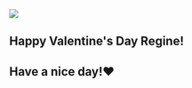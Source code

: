 
</head>
<body>
<div class="card">
  <img class="🌷🌷🌷🌷" src=🌷🌷🌷🌷>
  <h2>Happy Valentine's Day Regine! <h2>
  <p>Have a nice day!<span class="heart">&hearts;</span></p>
</div>
</body>
</html>
